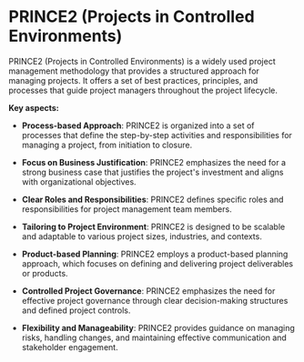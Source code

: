 # PRINCE2 (Projects in Controlled Environments)

PRINCE2 (Projects in Controlled Environments) is a widely used project management methodology that provides a structured approach for managing projects. It offers a set of best practices, principles, and processes that guide project managers throughout the project lifecycle.

**Key aspects:**

* **Process-based Approach**: PRINCE2 is organized into a set of processes that define the step-by-step activities and responsibilities for managing a project, from initiation to closure.

* **Focus on Business Justification**: PRINCE2 emphasizes the need for a strong business case that justifies the project's investment and aligns with organizational objectives.

* **Clear Roles and Responsibilities**: PRINCE2 defines specific roles and responsibilities for project management team members.

* **Tailoring to Project Environment**: PRINCE2 is designed to be scalable and adaptable to various project sizes, industries, and contexts.

* **Product-based Planning**: PRINCE2 employs a product-based planning approach, which focuses on defining and delivering project deliverables or products.

* **Controlled Project Governance**: PRINCE2 emphasizes the need for effective project governance through clear decision-making structures and defined project controls.

* **Flexibility and Manageability**: PRINCE2 provides guidance on managing risks, handling changes, and maintaining effective communication and stakeholder engagement.
